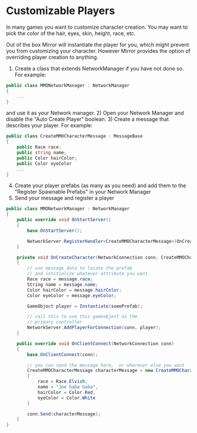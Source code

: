 # Customizable Players

In many games you want to customize character creation.  You may want to pick the color of the hair, eyes, skin, height, race, etc.

Out of the box Mirror will instantiate the player for you, which might prevent you from customizing your character. However Mirror provides the option of overriding player creation to anything.

1) Create a class that extends NetworkManager if you have not done so. For example:
```cs
public class MMONetworkManager : NetworkManager
{
    ...
}
```
and use it as your Network manager.
2) Open your Network Manager and disable the "Auto Create Player" boolean.
3) Create a message that describes your player.  For example:
```cs
public class CreateMMOCharacterMessage : MessageBase
{
    public Race race;
    public string name;
    public Color hairColor;
    public Color eyeColor
    ...
}
```
4) Create your player prefabs (as many as you need) and add them to the "Register Spawnable Prefabs" in your Network Manager
5) Send your message and register a player
```cs
public class MMONetworkManager : NetworkManager
{
    public override void OnStartServer()
    {
        base.OnStartServer();

        NetworkServer.RegisterHandler<CreateMMOCharacterMessage>(OnCreateCharacter);
    }

    private void OnCreateCharacter(NetworkConnection conn, CreateMMOCharacterMessage message)
    {
        // use message data to locate the prefab 
        // and intitialize whatever attribute you want
        Race race = message.race;
        String name = message.name;
        Color hairColor = message.hairColor;
        Color eyeColor = message.eyeColor;

        GameObject player = Instantiate(somePrefab);

        // call this to use this gameobject as the 
        // primary controller
        NetworkServer.AddPlayerForConnection(conn, player);
    }

    public override void OnClientConnect(NetworkConnection conn)
    {
        base.OnClientConnect(conn);

        // you can send the message here,  or wherever else you want
        CreateMMOCharacterMessage characterMessage = new CreateMMOCharacterMessage() 
        {
            race = Race.Elvish,
            name = "Joe Gaba Gaba",
            hairColor = Color.Red,
            eyeColor = Color.White
        }

        conn.Send(characterMessage);
    }
}
```
